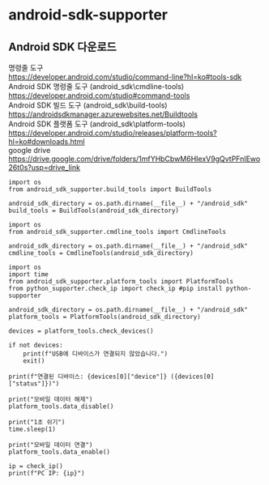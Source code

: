 # android-sdk-supporter

## Android SDK 다운로드
 
명령줄 도구  
https://developer.android.com/studio/command-line?hl=ko#tools-sdk  
Android SDK 명령줄 도구 (android_sdk\cmdline-tools)  
https://developer.android.com/studio#command-tools  
Android SDK 빌드 도구 (android_sdk\build-tools)  
https://androidsdkmanager.azurewebsites.net/Buildtools  
Android SDK 플랫폼 도구 (android_sdk\platform-tools)  
https://developer.android.com/studio/releases/platform-tools?hl=ko#downloads.html  
google drive  
https://drive.google.com/drive/folders/1mfYHbCbwM6HIexV9gQvtPFnIEwo26t0s?usp=drive_link  

```
import os
from android_sdk_supporter.build_tools import BuildTools

android_sdk_directory = os.path.dirname(__file__) + "/android_sdk"
build_tools = BuildTools(android_sdk_directory)
```

```
import os
from android_sdk_supporter.cmdline_tools import CmdlineTools

android_sdk_directory = os.path.dirname(__file__) + "/android_sdk"
cmdline_tools = CmdlineTools(android_sdk_directory)
```

```
import os
import time
from android_sdk_supporter.platform_tools import PlatformTools
from python_supporter.check_ip import check_ip #pip install python-supporter

android_sdk_directory = os.path.dirname(__file__) + "/android_sdk"
platform_tools = PlatformTools(android_sdk_directory)

devices = platform_tools.check_devices()
    
if not devices:
    print(f"USB에 디바이스가 연결되지 않았습니다.")
    exit()

print(f"연결된 디바이스: {devices[0]["device"]} ({devices[0]["status"]})")

print("모바일 데이터 해제")
platform_tools.data_disable()

print("1초 쉬기")
time.sleep(1)

print("모바일 데이터 연결")
platform_tools.data_enable()

ip = check_ip()
print(f"PC IP: {ip}")
```
